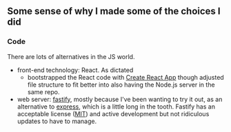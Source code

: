 ## Some sense of why I made some of the choices I did

### Code

There are lots of alternatives in the JS world.

- front-end technology: React. As dictated
  - bootstrapped the React code with [Create React App](https://create-react-app.dev/)
    though adjusted file structure to fit better into also having the Node.js
    server in the same repo.
- web server: [fastify](https://www.fastify.io/), mostly because I've been wanting to
  try it out, as an alternative to [express](https://expressjs.com/), which is
  a little long in the tooth. Fastify has an acceptable license ([MIT](https://opensource.org/licenses/MIT))
  and active development but not ridiculous updates to have to manage.
